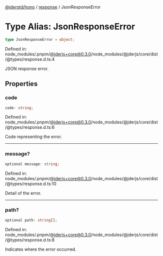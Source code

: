 [@jderstd/hono](../../README.md) / [response](../README.md) / JsonResponseError

# Type Alias: JsonResponseError

```ts
type JsonResponseError = object;
```

Defined in: node\_modules/.pnpm/@jderjs+core@0.3.0/node\_modules/@jderjs/core/dist/@types/response.d.ts:4

JSON response error.

## Properties

### code

```ts
code: string;
```

Defined in: node\_modules/.pnpm/@jderjs+core@0.3.0/node\_modules/@jderjs/core/dist/@types/response.d.ts:6

Code representing the error.

***

### message?

```ts
optional message: string;
```

Defined in: node\_modules/.pnpm/@jderjs+core@0.3.0/node\_modules/@jderjs/core/dist/@types/response.d.ts:10

Detail of the error.

***

### path?

```ts
optional path: string[];
```

Defined in: node\_modules/.pnpm/@jderjs+core@0.3.0/node\_modules/@jderjs/core/dist/@types/response.d.ts:8

Indicates where the error occurred.
